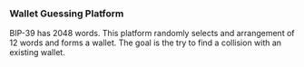 ### Wallet Guessing Platform
BIP-39 has 2048 words. This platform randomly selects and arrangement of 12 words and forms a wallet. The goal is the try to find a collision with an existing wallet.
